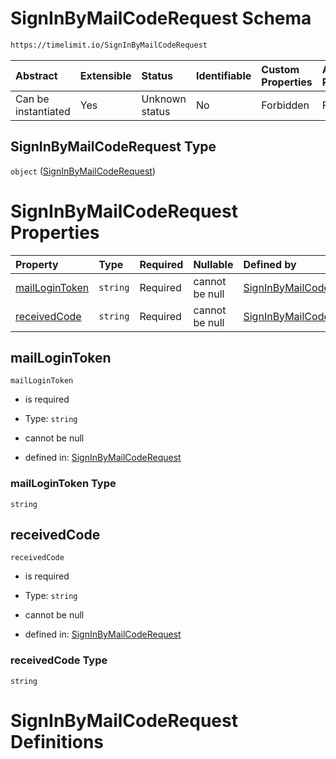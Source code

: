 # SignInByMailCodeRequest Schema

```txt
https://timelimit.io/SignInByMailCodeRequest
```



| Abstract            | Extensible | Status         | Identifiable | Custom Properties | Additional Properties | Access Restrictions | Defined In                                                                                        |
| :------------------ | :--------- | :------------- | :----------- | :---------------- | :-------------------- | :------------------ | :------------------------------------------------------------------------------------------------ |
| Can be instantiated | Yes        | Unknown status | No           | Forbidden         | Forbidden             | none                | [SignInByMailCodeRequest.schema.json](SignInByMailCodeRequest.schema.json "open original schema") |

## SignInByMailCodeRequest Type

`object` ([SignInByMailCodeRequest](signinbymailcoderequest.md))

# SignInByMailCodeRequest Properties

| Property                          | Type     | Required | Nullable       | Defined by                                                                                                                                                |
| :-------------------------------- | :------- | :------- | :------------- | :-------------------------------------------------------------------------------------------------------------------------------------------------------- |
| [mailLoginToken](#maillogintoken) | `string` | Required | cannot be null | [SignInByMailCodeRequest](signinbymailcoderequest-properties-maillogintoken.md "https://timelimit.io/SignInByMailCodeRequest#/properties/mailLoginToken") |
| [receivedCode](#receivedcode)     | `string` | Required | cannot be null | [SignInByMailCodeRequest](signinbymailcoderequest-properties-receivedcode.md "https://timelimit.io/SignInByMailCodeRequest#/properties/receivedCode")     |

## mailLoginToken



`mailLoginToken`

*   is required

*   Type: `string`

*   cannot be null

*   defined in: [SignInByMailCodeRequest](signinbymailcoderequest-properties-maillogintoken.md "https://timelimit.io/SignInByMailCodeRequest#/properties/mailLoginToken")

### mailLoginToken Type

`string`

## receivedCode



`receivedCode`

*   is required

*   Type: `string`

*   cannot be null

*   defined in: [SignInByMailCodeRequest](signinbymailcoderequest-properties-receivedcode.md "https://timelimit.io/SignInByMailCodeRequest#/properties/receivedCode")

### receivedCode Type

`string`

# SignInByMailCodeRequest Definitions
